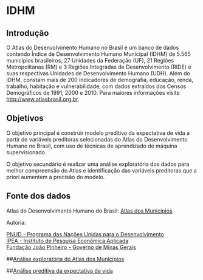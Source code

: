 # IDHM

## Introdução

O Atlas do Desenvolvimento Humano no Brasil é um banco de dados contendo Índice de Desenvolvimento Humano Municipal (IDHM) de 5.565 municípios brasileiros, 27 Unidades da Federação (UF), 21 Regiões Metropolitanas (RM) e 3 Regiões Integradas de Desenvolvimento (RIDE) e suas respectivas Unidades de Desenvolvimento Humano (UDH). Além do IDHM, constam mais de 200 indicadores de demografia, educação, renda, trabalho, habitação e vulnerabilidade, com dados extraídos dos Censos Demográficos de 1991, 2000 e 2010. Para maiores informações visite http://www.atlasbrasil.org.br.

## Objetivos

O objetivo principal é construir modelo preditivo da expectativa de vida a partir de variáveis preditoras selecionadas do Atlas do Desenvolvimento Humano no Brasil, com uso de técnicas de aprendizado de máquina supervisionado.

O objetivo secundário é realizar uma análise exploratória dos dados para melhor compreensão do Atlas e identificação das variáveis preditoras que a priori aumentem a precisão do modelo.

## Fonte dos dados

Atlas do Desenvolvimento Humano do Brasil: [Atlas dos Municipios](http://www.atlasbrasil.org.br/2013/data/rawData/atlas2013_dadosbrutos_pt.xlsx)

Autoria:

[PNUD - Programa das Nações Unidas para o Desenvolvimento](http://www.pnud.org.br/)  
[IPEA - Instituto de Pesquisa Econômica Aplicada](http://www.ipea.gov.br/)  
[Fundação João Pinheiro - Governo de Minas Gerais](http://www.fjp.mg.gov.br/)

##[Análise exploratória do Atlas dos Municípios](https://mauriciocramos.github.io/IDHM/IDHM-EDA.html)

##[Análise preditiva da expectativa de vida](https://mauriciocramos.github.io/IDHM/IDHM-ML.html)